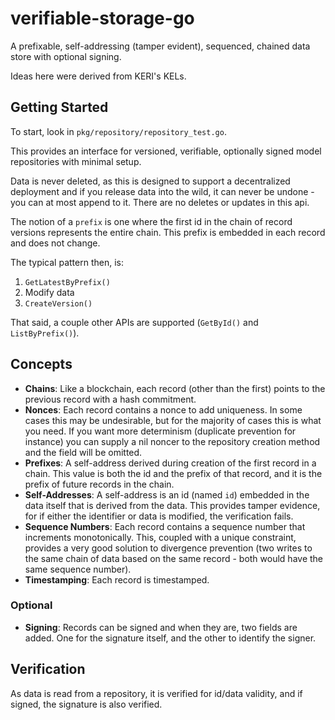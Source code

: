 # verifiable-storage-go
A prefixable, self-addressing (tamper evident), sequenced, chained data store with optional signing.

Ideas here were derived from KERI's KELs.

## Getting Started

To start, look in `pkg/repository/repository_test.go`.

This provides an interface for versioned, verifiable, optionally signed model repositories with
minimal setup.

Data is never deleted, as this is designed to support a decentralized deployment and if you release
data into the wild, it can never be undone - you can at most append to it. There are no deletes or
updates in this api.

The notion of a `prefix` is one where the first id in the chain of record versions represents the
entire chain. This prefix is embedded in each record and does not change.

The typical pattern then, is:

1. `GetLatestByPrefix()`
2. Modify data
3. `CreateVersion()`

That said, a couple other APIs are supported (`GetById()` and `ListByPrefix()`).

## Concepts

- **Chains**: Like a blockchain, each record (other than the first) points to the previous record
with a hash commitment.
- **Nonces**: Each record contains a nonce to add uniqueness. In some cases this may be undesirable,
but for the majority of cases this is what you need. If you want more determinism (duplicate
prevention for instance) you can supply a nil noncer to the repository creation method and the field
will be omitted.
- **Prefixes**: A self-address derived during creation of the first record in a chain. This value is
both the id and the prefix of that record, and it is the prefix of future records in the chain.
- **Self-Addresses**: A self-address is an id (named `id`) embedded in the data itself that is derived
from the data. This provides tamper evidence, for if either the identifier or data is modified, the
verification fails.
- **Sequence Numbers**: Each record contains a sequence number that increments monotonically. This,
coupled with a unique constraint, provides a very good solution to divergence prevention (two
writes to the same chain of data based on the same record - both would have the same sequence
number).
- **Timestamping**: Each record is timestamped.

### Optional

- **Signing**: Records can be signed and when they are, two fields are added. One for the signature
itself, and the other to identify the signer.

## Verification

As data is read from a repository, it is verified for id/data validity, and if signed, the
signature is also verified.
